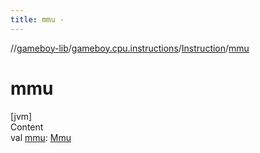 ```yaml
---
title: mmu -
---
```

//[gameboy-lib](../../index.md)/[gameboy.cpu.instructions](../index.md)/[Instruction](index.md)/[mmu](mmu.md)



# mmu  
[jvm]  
Content  
val [mmu](mmu.md): [Mmu](../../gameboy.memory/-mmu/index.md)  



